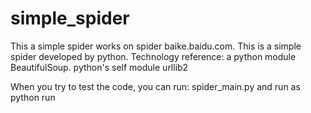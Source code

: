 # simple_spider
This a simple spider works on spider baike.baidu.com.
This is a simple spider developed by python.
Technology reference:
a python module BeautifulSoup.
python's self module urllib2

When you try to test the code, you can run: spider_main.py and run as python run
